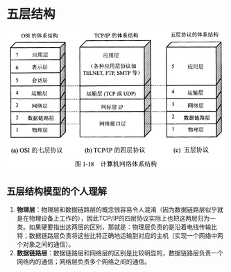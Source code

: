 # 五层结构

<img src="pics/cn-architech.png" alt="cn-architech" style="zoom:67%;" />

## 五层结构模型的个人理解

1. **物理层**：物理层和数据链路层的概念很容易令人混淆（因为数据链路层似乎就是在物理设备上工作的），因此TCP/IP的四层协议实际上也把这两层归为一类。如果硬要指出这两层的区别，那就是：物理层负责的是沿着电线传输比特；数据链路层负责将这些比特正确地运输到对应的主机（实现一个网络中两个对象之间的通信）。
2. **数据链路层**：数据链路层和网络层的区别是比较明显的，数据链路层负责一个网络内的通信；网络层负责多个网络之间的通信。
